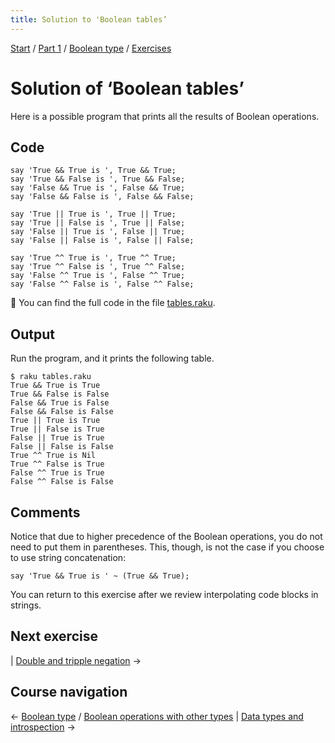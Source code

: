 ```yaml
---
title: Solution to 'Boolean tables’
---
```


[Start](/raku-course/) / [Part 1](/raku-course/part1) / [Boolean type](/raku-course/booleans) / [Exercises](..)

# Solution of ‘Boolean tables’

Here is a possible program that prints all the results of Boolean operations.

## Code

    say 'True && True is ', True && True; 
    say 'True && False is ', True && False;
    say 'False && True is ', False && True;
    say 'False && False is ', False && False;

    say 'True || True is ', True || True; 
    say 'True || False is ', True || False;
    say 'False || True is ', False || True;
    say 'False || False is ', False || False;

    say 'True ^^ True is ', True ^^ True; 
    say 'True ^^ False is ', True ^^ False;
    say 'False ^^ True is ', False ^^ True;
    say 'False ^^ False is ', False ^^ False;

🦋 You can find the full code in the file [tables.raku](https://github.com/ash/raku-course/blob/master/exercises/booleans/tables.raku).

## Output

Run the program, and it prints the following table.

    $ raku tables.raku
    True && True is True
    True && False is False
    False && True is False
    False && False is False
    True || True is True
    True || False is True
    False || True is True
    False || False is False
    True ^^ True is Nil
    True ^^ False is True
    False ^^ True is True
    False ^^ False is False

## Comments

Notice that due to higher precedence of the Boolean operations, you do not need to put them in parentheses. This, though, is not the case if you choose to use string concatenation:

    say 'True && True is ' ~ (True && True);

You can return to this exercise after we review interpolating code blocks in strings.

## Next exercise

| [Double and tripple negation](/raku-course/booleans/exercises/nth-negation) →

## Course navigation

← [Boolean type](/raku-course/booleans) / [Boolean operations with other types](/raku-course/booleans/boolean-operations-other-types) | [Data types and introspection](/raku-course/what) →
